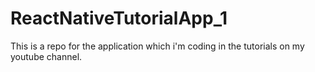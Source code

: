 # ReactNativeTutorialApp_1
This is a repo for the application which i'm coding in the tutorials on my youtube channel.
